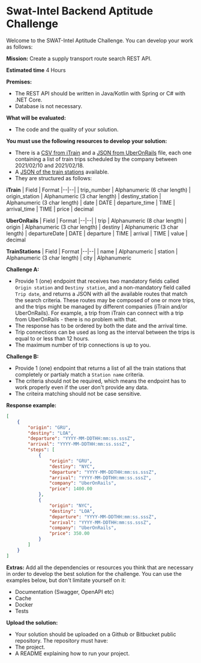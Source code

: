 # Swat-Intel Backend Aptitude Challenge
Welcome to the SWAT-Intel Aptitude Challenge. You can develop your work as follows:

**Mission:**
Create a supply transport route search REST API.

**Estimated time**
4 Hours

**Premises:**
- The REST API should be written in Java/Kotlin with Spring or C# with .NET Core.
- Database is not necessary.

**What will be evaluated:**
- The code and the quality of your solution.

**You must use the following resources to develop your solution:**
- There is a [CSV from iTrain](iTrain.csv) and a [JSON from UberOnRails](uberOnRails.json) file, each one containing a list of train trips scheduled by the company between 2021/02/10 and 2021/02/18.
- A [JSON of the train stations](trainStations.json) available.
- They are structured as follows:

**iTrain**
| Field | Format
|--|--|
| trip_number | Alphanumeric (6 char length)
| origin_station | Alphanumeric (3 char length)
| destiny_station | Alphanumeric (3 char length)
| date | DATE
| departure_time | TIME
| arrival_time | TIME
| price | decimal

**UberOnRails**
| Field | Format
|--|--|
| trip | Alphanumeric (8 char length)
| origin | Alphanumeric (3 char length)
| destiny | Alphanumeric (3 char length)
| departureDate | DATE
| departure | TIME
| arrival | TIME
| value | decimal

**TrainStations**
| Field | Format
|--|--|
| name | Alphanumeric
| station | Alphanumeric (3 char length)
| city | Alphanumeric

**Challenge A:**
- Provide 1 (one) endpoint that receives two mandatory fields called `Origin station` and `Destiny station`, and a non-mandatory field called `Trip date`, and returns a JSON with all the available routes that match the search criteria. These routes may be composed of one or more trips, and the trips might be managed by different companies (iTrain and/or UberOnRails). For example, a trip from iTrain can connect with a trip from UberOnRails - there is no problem with that.
- The response has to be ordered by both the date and the arrival time.
- Trip connections can be used as long as the interval between the trips is equal to or less than 12 hours.
- The maximum number of trip connections is up to you.

**Challenge B:**
- Provide 1 (one) endpoint that returns a list of all the train stations that completely or partialy match a `Station name` criteria.
- The criteria should not be required, which means the endpoint has to work properly even if the user don't provide any data.
- The criteira matching should not be case sensitive.

**Response example:**

```json
[
	{
		"origin": "GRU",
		"destiny": "LOA",
		"departure": "YYYY-MM-DDTHH:mm:ss.sssZ",
		"arrival": "YYYY-MM-DDTHH:mm:ss.sssZ",
		"steps": [
			{
				"origin": "GRU",
				"destiny": "NYC",
				"departure": "YYYY-MM-DDTHH:mm:ss.sssZ",
				"arrival": "YYYY-MM-DDTHH:mm:ss.sssZ",
				"company": "UberOnRails",
				"price": 1400.00
			},
			{
				"origin": "NYC",
				"destiny": "LOA",
				"departure": "YYYY-MM-DDTHH:mm:ss.sssZ",
				"arrival": "YYYY-MM-DDTHH:mm:ss.sssZ",
				"company": "UberOnRails",
				"price": 350.00
			}
		]
	}
]
```

**Extras:**
Add all the dependencies or resources you think that are necessary in order to develop the best solution for the challenge. You can use the examples below, but don't limitate yourself on it:

- Documentation (Swagger, OpenAPI etc)
- Cache
- Docker
- Tests

**Upload the solution:**
- Your solution should be uploaded on a Github or Bitbucket public repository.
The repository must have:
- The project.
- A README explaining how to run your project.
